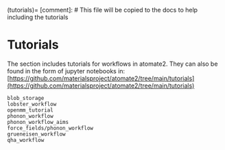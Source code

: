 (tutorials)=
[comment]: # This file will be copied to the docs to help including the tutorials
# Tutorials

The section includes tutorials for workflows in atomate2.
They can also be found in the form of jupyter notebooks in:
[https://github.com/materialsproject/atomate2/tree/main/tutorials](https://github.com/materialsproject/atomate2/tree/main/tutorials)

```{toctree}
blob_storage
lobster_workflow
openmm_tutorial
phonon_workflow
phonon_workflow_aims
force_fields/phonon_workflow
grueneisen_workflow
qha_workflow
```
